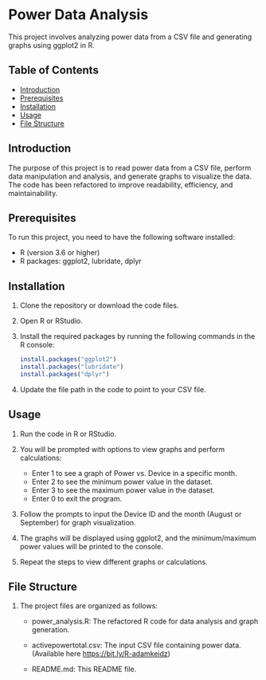 # Power Data Analysis

This project involves analyzing power data from a CSV file and generating graphs using ggplot2 in R.

## Table of Contents

- [Introduction](#introduction)
- [Prerequisites](#prerequisites)
- [Installation](#installation)
- [Usage](#usage)
- [File Structure](#file-structure)

## Introduction

The purpose of this project is to read power data from a CSV file, perform data manipulation and analysis, and generate graphs to visualize the data. The code has been refactored to improve readability, efficiency, and maintainability.

## Prerequisites

To run this project, you need to have the following software installed:

- R (version 3.6 or higher)
- R packages: ggplot2, lubridate, dplyr

## Installation

1. Clone the repository or download the code files.

2. Open R or RStudio.

3. Install the required packages by running the following commands in the R console:

   ```R
   install.packages("ggplot2")
   install.packages("lubridate")
   install.packages("dplyr")
   
4. Update the file path in the code to point to your CSV file.

## Usage

1. Run the code in R or RStudio.

2. You will be prompted with options to view graphs and perform calculations:

   - Enter 1 to see a graph of Power vs. Device in a specific month.
   - Enter 2 to see the minimum power value in the dataset.
   - Enter 3 to see the maximum power value in the dataset.
   - Enter 0 to exit the program.
3. Follow the prompts to input the Device ID and the month (August or September) for graph visualization.

4. The graphs will be displayed using ggplot2, and the minimum/maximum power values will be printed to the console.

5. Repeat the steps to view different graphs or calculations.

## File Structure

1. The project files are organized as follows:

   - power_analysis.R: The refactored R code for data analysis and graph generation.
   
   - activepowertotal.csv: The input CSV file containing power data. (Available here https://bit.ly/R-adamkeidz)
   
   - README.md: This README file.
